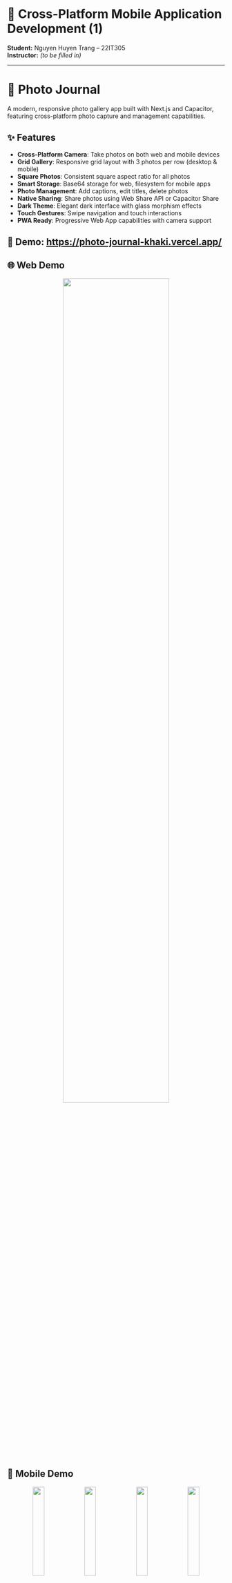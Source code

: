 
# 📱 Cross-Platform Mobile Application Development (1)

**Student:** Nguyen Huyen Trang – 22IT305  
**Instructor:** *(to be filled in)*

---

# 📸 Photo Journal

A modern, responsive photo gallery app built with Next.js and Capacitor, featuring cross-platform photo capture and management capabilities.

## ✨ Features

- **Cross-Platform Camera**: Take photos on both web and mobile devices  
- **Grid Gallery**: Responsive grid layout with 3 photos per row (desktop & mobile)  
- **Square Photos**: Consistent square aspect ratio for all photos  
- **Smart Storage**: Base64 storage for web, filesystem for mobile apps  
- **Photo Management**: Add captions, edit titles, delete photos  
- **Native Sharing**: Share photos using Web Share API or Capacitor Share  
- **Dark Theme**: Elegant dark interface with glass morphism effects  
- **Touch Gestures**: Swipe navigation and touch interactions  
- **PWA Ready**: Progressive Web App capabilities with camera support

## 🚀 Demo: https://photo-journal-khaki.vercel.app/

## 🌐 Web Demo

<p align="center">
  <img src="https://github.com/user-attachments/assets/577e6919-7284-4b4c-b2a3-67d0d975db79" width="70%" />
</p>

## 📱 Mobile Demo

<p align="center">
  <img src="https://github.com/user-attachments/assets/9e8abc69-7dcc-4339-9a0b-3325567c33bd" width="23%" />
  <img src="https://github.com/user-attachments/assets/05bf2bdc-d872-4420-8380-02f495a2bc4d" width="23%" />
  <img src="https://github.com/user-attachments/assets/81c0376d-ce98-44ab-8403-d55ec32edfa0" width="23%" />
  <img src="https://github.com/user-attachments/assets/2b28bfb8-c9a2-4d60-8409-1c0d48ddc896" width="23%" />
</p>

## 🛠️ Tech Stack

- **Frontend Framework:** Next.js 15.2.4 with App Router  
- **Styling:** Tailwind CSS v4 with custom components  
- **Mobile Framework:** Capacitor for native mobile features  
- **Icons:** Lucide React  
- **Camera Support:** @capacitor/camera + @ionic/pwa-elements  
- **Storage:** @capacitor/preferences with localStorage fallback  
- **Deployment:** Vercel (web) + Capacitor Build (mobile)

## 📦 Installation

### Prerequisites
- Node.js 18+  
- npm or yarn  
- Android Studio (for Android builds)  
- Xcode (for iOS builds)

### Setup
```bash
# Clone repository
git clone https://github.com/chouthi/Photo_Journal.git
cd Photo_Journal

# Install dependencies
npm install

# Install Capacitor dependencies
npm install @capacitor/camera @capacitor/filesystem @capacitor/preferences @capacitor/share @ionic/pwa-elements

# Run development server
npm run dev
````

Visit `http://localhost:3000` to see the app in action.

## 🎯 Key Components

### 📸 Camera Capture

* **Web**: Uses PWA Elements for camera access in browsers
* **Mobile**: Native camera API through Capacitor
* **Fallback**: Random demo images for development/testing

### 🖼️ Photo Storage

* **Web Platform**: Base64 encoding stored in Capacitor Preferences
* **Mobile Platform**: File system storage with secure paths
* **Migration**: Automatic cleanup of invalid photo references

### 🎨 UI/UX Features

* **Responsive Grid**: 3 columns on all screen sizes
* **Square Aspect Ratio**: Consistent 1:1 ratio for all photos
* **Glass Morphism**: Modern frosted glass effects
* **Touch Navigation**: Swipe gestures for photo browsing
* **Modal Previews**: Full-screen photo viewing with navigation




```
```
